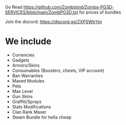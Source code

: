 Go Read https://github.com/Zombsloid/Zombs-PG3D-SERVICES/blob/main/ZombPG3D.txt for prices of bundles

Join the discord: https://discord.gg/ZXPSWtrYpj

# We include
- Currencies
- Gadgets
- Armors/Skins
- Consumables (Boosters, chests, VIP account)
- Ban Warranties
- Maxed Modules
- Pets
- Max Level
- Gun Skins
- Graffiti/Sprays
- Stats Modifications
- Clan Rank Maxer
- Steam Bundle for hella cheap
